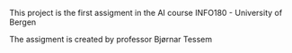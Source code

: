 This project is the first assigment in the AI course INFO180 - University of Bergen

The assigment is created by professor Bjørnar Tessem
